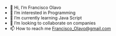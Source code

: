 - 👋 Hi, I’m Francisco Olavo
- 👀 I’m interested in Programming
- 🌱 I’m currently learning Java Script
- 💞️ I’m looking to collaborate on companies
- 📫 How to reach me Francisco_Olavo@gmail.com


